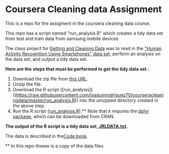 # Coursera Cleaning data Assignment
This is a repo for the assigment in the coursera cleaning data  course.

This repo has a script named "run_analysis.R" which creates a tidy data set from test and train data from 
samsung mobile devices 

The class project for [Getting and Cleaning Data](https://www.coursera.org/course/getdata) was to read in the ["Human Activity Recognition Using Smartphones" data set](http://archive.ics.uci.edu/ml/datasets/Human+Activity+Recognition+Using+Smartphones), perform an analysis on the data set, and output a tidy data set.

**Here are the steps that must be performed to get the tidy data set :**

1. Download the zip file from [this URL](https://d396qusza40orc.cloudfront.net/getdata%2Fprojectfiles%2FUCI%20HAR%20Dataset.zip).
2. Unzip the file.
3. Download the R script ([run_analysis])((https://raw.githubusercontent.com/joaquinrodriguez70/courseracleaningdata/master/run_analysis.R)) into the unizpped directory created in the above step.
4. Run the R script ([run_analysis.R](run_analysis.R)).** Note that it requires the [dplyr package](http://cran.r-project.org/web/packages/dplyr), which can be downloaded from CRAN.

**The output of the R script is a tidy data set, [JRLDATA.txt](JRLDATA.txt).**

The data is described in the[Code book](code-book.md).


** In this repo thwew is a copy of the data files